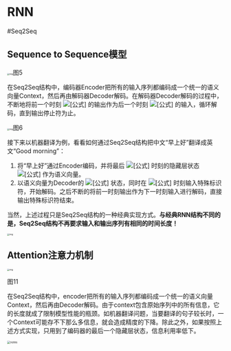 # RNN





#Seq2Seq



## Sequence to Sequence模型

<img src="https://pic3.zhimg.com/80/v2-a5012851897f8cc685bc946e73496304_1440w.jpg" alt="img" style="zoom: 33%;" />图5

在Seq2Seq结构中，编码器Encoder把所有的输入序列都编码成一个统一的语义向量Context，然后再由解码器Decoder解码。在解码器Decoder解码的过程中，不断地将前一个时刻 ![[公式]](https://www.zhihu.com/equation?tex=t-1) 的输出作为后一个时刻 ![[公式]](https://www.zhihu.com/equation?tex=t) 的输入，循环解码，直到输出停止符为止。

<img src="https://picb.zhimg.com/80/v2-343dbbf86c8e92e9fc8d6b3a938c0d1d_1440w.jpg" alt="img" style="zoom: 33%;" />图6

接下来以机器翻译为例，看看如何通过Seq2Seq结构把中文“早上好”翻译成英文“Good morning”：

1. 将“早上好”通过Encoder编码，并将最后 ![[公式]](https://www.zhihu.com/equation?tex=t%3D3) 时刻的隐藏层状态 ![[公式]](https://www.zhihu.com/equation?tex=h_3) 作为语义向量。
2. 以语义向量为Decoder的 ![[公式]](https://www.zhihu.com/equation?tex=h_0) 状态，同时在 ![[公式]](https://www.zhihu.com/equation?tex=t%3D1) 时刻输入<start>特殊标识符，开始解码。之后不断的将前一时刻输出作为下一时刻输入进行解码，直接输出<stop>特殊标识符结束。

当然，上述过程只是Seq2Seq结构的一种经典实现方式。**与经典RNN结构不同的是，Seq2Seq结构不再要求输入和输出序列有相同的时间长度！**

<img src="https://pic1.zhimg.com/80/v2-893e331af6b07789bbd7095c16421f2f_1440w.jpg" alt="img" style="zoom: 33%;" />



## Attention注意力机制

<img src="https://pic1.zhimg.com/80/v2-899b2e4b693704f41238893cc37f100e_1440w.jpg" alt="img" style="zoom:33%;" />

图11

在Seq2Seq结构中，encoder把所有的输入序列都编码成一个统一的语义向量Context，然后再由Decoder解码。由于context包含原始序列中的所有信息，它的长度就成了限制模型性能的瓶颈。如机器翻译问题，当要翻译的句子较长时，一个Context可能存不下那么多信息，就会造成精度的下降。除此之外，如果按照上述方式实现，只用到了编码器的最后一个隐藏层状态，信息利用率低下。

<img src="https://tva1.sinaimg.cn/large/007S8ZIlly1gi6qceuc7tj30u01a9dxb.jpg" alt="notes" style="zoom: 45%;" />

